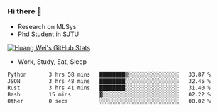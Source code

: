 ### Hi there 👋
- Research on MLSys
- Phd Student in SJTU
  
[![Huang Wei's GitHub Stats](https://github-readme-stats.vercel.app/api?username=huangwei021230&theme=tokyonight)](https://github.com/anuraghazra/github-readme-stats)

- Work, Study, Eat, Sleep


<!--START_SECTION:waka-->

```txt
Python       3 hrs 58 mins   ████████▒░░░░░░░░░░░░░░░░   33.87 %
JSON         3 hrs 48 mins   ████████░░░░░░░░░░░░░░░░░   32.45 %
Rust         3 hrs 41 mins   ████████░░░░░░░░░░░░░░░░░   31.40 %
Bash         15 mins         ▓░░░░░░░░░░░░░░░░░░░░░░░░   02.22 %
Other        0 secs          ░░░░░░░░░░░░░░░░░░░░░░░░░   00.02 %
```

<!--END_SECTION:waka-->
